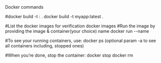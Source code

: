 Docker commands

#docker build -t <image-name>:<tag> .
docker build -t myapp:latest .

#List the docker images for verification
docker images
#Run the image by providing the image & container(your choice) name
docker run --name <container-name> <image-name>

#To see your running containers, use:
docker ps (optional param -a to see all containers including, stopped ones)

#When you’re done, stop the container:
docker stop <container-id>
docker rm <container-id>
